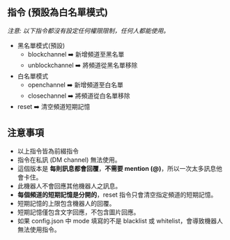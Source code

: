 ## 指令 (預設為白名單模式)

*注意: 以下指令都沒有設定任何權限限制，任何人都能使用。*

- 黑名單模式(預設)
    - blockchannel ➡️ 新增頻道至黑名單
    - unblockchannel ➡️ 將頻道從黑名單移除
- 白名單模式
    - openchannel ➡️ 新增頻道至白名單
    - closechannel ➡️ 將頻道從白名單移除
- reset ➡️ 清空頻道短期記憶

## 注意事項
- 以上指令皆為前綴指令
- 指令在私訊 (DM channel) 無法使用。
- 這個版本是 **每則訊息都會回覆**，**不需要 mention (@)**，所以一次太多訊息他會卡住。
- 此機器人不會回應其他機器人之訊息。
- **每個頻道的短期記憶是分開的**，reset 指令只會清空指定頻道的短期記憶。
- 短期記憶的上限包含機器人的回覆。
- 短期記憶僅包含文字回應，不包含圖片回應。
- 如果 config.json 中 mode 填寫的不是 blacklist 或 whitelist，會導致機器人無法使用指令。